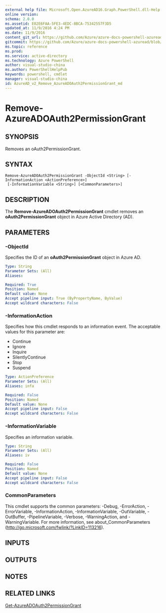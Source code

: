 ```yaml
---
external help file: Microsoft.Open.AzureAD16.Graph.PowerShell.dll-Help.xml
online version: 
schema: 2.0.0
ms.assetid: E02E6FAA-5FE3-4EDC-8BCA-75342557F3D5
updated_at: 11/9/2016 4:24 PM
ms.date: 11/9/2016
content_git_url: https://github.com/Azure/azure-docs-powershell-azuread/blob/master/Azure%20AD%20Cmdlets/AzureAD/v2/Remove-AzureADOAuth2PermissionGrant.md
gitcommit: https://github.com/Azure/azure-docs-powershell-azuread/blob/1ec0fdae338a685d8ef4e9be1d432345322df1b4/Azure%20AD%20Cmdlets/AzureAD/v2/Remove-AzureADOAuth2PermissionGrant.md
ms.topic: reference
ms.prod: 
ms.service: active-directory
ms.technology: Azure PowerShell
author: visual-studio-china
ms.author: PowerShellHelpPub
keywords: powershell, cmdlet
manager: visual-studio-china
id: AzureAD_v2_Remove_AzureADOAuth2PermissionGrant_md
---
```


# Remove-AzureADOAuth2PermissionGrant

## SYNOPSIS
Removes an oAuth2PermissionGrant.

## SYNTAX

```
Remove-AzureADOAuth2PermissionGrant -ObjectId <String> [-InformationAction <ActionPreference>]
 [-InformationVariable <String>] [<CommonParameters>]
```

## DESCRIPTION
The **Remove-AzureADOAuth2PermissionGrant** cmdlet removes an **oAuth2PermissionGrant** object in Azure Active Directory (AD).

## PARAMETERS

### -ObjectId
Specifies the ID of an **oAuth2PermissionGrant** object in Azure AD.

```yaml
Type: String
Parameter Sets: (All)
Aliases: 

Required: True
Position: Named
Default value: None
Accept pipeline input: True (ByPropertyName, ByValue)
Accept wildcard characters: False
```

### -InformationAction
Specifies how this cmdlet responds to an information event. The acceptable values for this parameter are:

- Continue
- Ignore
- Inquire
- SilentlyContinue
- Stop
- Suspend

```yaml
Type: ActionPreference
Parameter Sets: (All)
Aliases: infa

Required: False
Position: Named
Default value: None
Accept pipeline input: False
Accept wildcard characters: False
```

### -InformationVariable
Specifies an information variable.

```yaml
Type: String
Parameter Sets: (All)
Aliases: iv

Required: False
Position: Named
Default value: None
Accept pipeline input: False
Accept wildcard characters: False
```

### CommonParameters
This cmdlet supports the common parameters: -Debug, -ErrorAction, -ErrorVariable, -InformationAction, -InformationVariable, -OutVariable, -OutBuffer, -PipelineVariable, -Verbose, -WarningAction, and -WarningVariable. For more information, see about_CommonParameters (http://go.microsoft.com/fwlink/?LinkID=113216).

## INPUTS

## OUTPUTS

## NOTES

## RELATED LINKS
[Get-AzureADOAuth2PermissionGrant](xref:AzureAD/v2/Get-AzureADOAuth2PermissionGrant.md)
